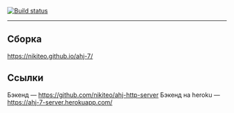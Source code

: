 [![Build status](https://ci.appveyor.com/api/projects/status/b1b5l1jccepf8v59?svg=true)](https://ci.appveyor.com/project/Nikiteo/ahj-7)
***

## Сборка
https://nikiteo.github.io/ahj-7/

## Ссылки
Бэкенд — https://github.com/nikiteo/ahj-http-server
Бэкенд на heroku — https://ahj-7-server.herokuapp.com/
